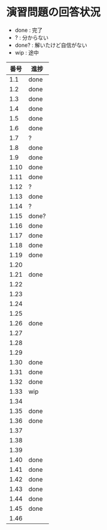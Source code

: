 # 演習問題の回答状況

- done  : 完了
- ?     : 分からない
- done? : 解いたけど自信がない
- wip   : 途中

| 番号 | 進捗 |
|----|----|
| 1.1 | done |
| 1.2 | done |
| 1.3 | done |
| 1.4 | done |
| 1.5 | done |
| 1.6 | done |
| 1.7 | ? |
| 1.8 | done |
| 1.9 | done |
| 1.10 | done |
| 1.11 | done |
| 1.12 | ? |
| 1.13 | done |
| 1.14 | ? |
| 1.15 | done? |
| 1.16 | done |
| 1.17 | done |
| 1.18 | done |
| 1.19 | done |
| 1.20 | |
| 1.21 | done |
| 1.22 | |
| 1.23 | |
| 1.24 | |
| 1.25 | |
| 1.26 | done |
| 1.27 | |
| 1.28 | |
| 1.29 | |
| 1.30 | done |
| 1.31 | done |
| 1.32 | done |
| 1.33 | wip |
| 1.34 | |
| 1.35 | done |
| 1.36 | done |
| 1.37 | |
| 1.38 | |
| 1.39 | |
| 1.40 | done |
| 1.41 | done |
| 1.42 | done |
| 1.43 | done |
| 1.44 | done |
| 1.45 | done |
| 1.46 | |
